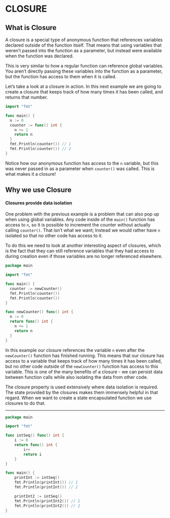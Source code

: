 # CLOSURE

## What is Closure

A closure is a special type of anonymous function that references variables declared outside of the function itself. That means that using variables that weren’t passed into the function as a parameter, but instead were available when the function was declared.

This is very similar to how a regular function can reference global variables. You aren’t directly passing these variables into the function as a parameter, but the function has access to them when it is called.

Let’s take a look at a closure in action. In this next example we are going to create a closure that keeps track of how many times it has been called, and returns that number.

```go
import "fmt"

func main() {
  n := 0
  counter := func() int {
    n += 1
    return n
  }
  fmt.Println(counter()) // 1
  fmt.Println(counter()) // 2
}
```

Notice how our anonymous function has access to the `n` variable, but this was never passed in as a parameter when `counter()` was called. This is what makes it a closure!

## Why we use Closure

#### Closures provide data isolation

One problem with the previous example is a problem that can also pop up when using global variables. Any code inside of the  `main()`  function has access to  `n`, so it is possible to increment the counter without actually calling  `counter()`. That isn’t what we want; Instead we would rather have  `n`  isolated so that no other code has access to it.

To do this we need to look at another interesting aspect of closures, which is the fact that they can still reference variables that they had access to during creation even if those variables are no longer referenced elsewhere.

```go
package main

import "fmt"

func main() {
  counter := newCounter()
  fmt.Println(counter())
  fmt.Println(counter())
}

func newCounter() func() int {
  n := 0
  return func() int {
    n += 1
    return n
  }
}
```

In this example our closure references the variable `n` even after the `newCounter()` function has finished running. This means that our closure has access to a variable that keeps track of how many times it has been called, but no other code outside of the `newCounter()` function has access to this variable. This is one of the many benefits of a closure - we can persist data between function calls while also isolating the data from other code.

The closure property is used extensively where data isolation is required. The state provided by the closures makes them immensely helpful in that regard. When we want to create a state encapsulated function we use closures to do that.

---

```go
package main

import "fmt"

func intSeq() func() int {
	i := 0
	return func() int {
		i++
		return i
	}
}

func main() {
	printInt := intSeq()
	fmt.Println(printInt()) // 1
	fmt.Println(printInt()) // 2

	printInt2 := intSeq()
	fmt.Println(printInt2()) // 1
	fmt.Println(printInt2()) // 2
}
```
